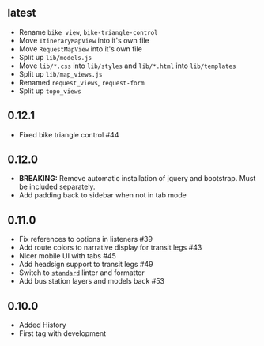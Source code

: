 
## latest

* Rename `bike_view`, `bike-triangle-control`
* Move `ItineraryMapView` into it's own file
* Move `RequestMapView` into it's own file
* Split up `lib/models.js`
* Move `lib/*.css` into `lib/styles` and `lib/*.html` into `lib/templates`
* Split up `lib/map_views.js`
* Renamed `request_views`, `request-form`
* Split up `topo_views`

## 0.12.1

* Fixed bike triangle control #44

## 0.12.0

* **BREAKING:** Remove automatic installation of jquery and bootstrap. Must be included separately.
* Add padding back to sidebar when not in tab mode

## 0.11.0

* Fix references to options in listeners #39
* Add route colors to narrative display for transit legs #43
* Nicer mobile UI with tabs #45
* Add headsign support to transit legs #49
* Switch to [`standard`](/feross/standard) linter and formatter
* Add bus station layers and models back #53

## 0.10.0

* Added History
* First tag with development

